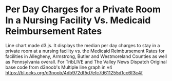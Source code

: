# Per Day Charges for a Private Room In a Nursing Facility Vs. Medicaid Reimbursement Rates
Line chart made d3.js. It displays the median per day charges to stay in a private room at a nursing facility vs. the Medicaid Reimbursement Rates for facilities in Allegheny, Armstrong, Butler and Westmoreland Counties as well as Pennsylvania overall. For TribLIVE and The Valley News Dispatch
Original base code from d3noob's Multiple line graph in v4 https://bl.ocks.org/d3noob/4db972df5d7efc7d611255d1cc6f3c4f
